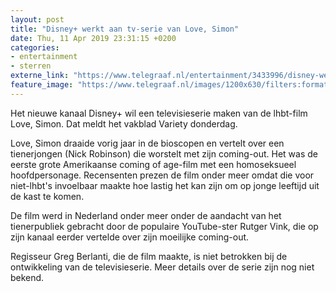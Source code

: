 ```yaml
---
layout: post
title: "Disney+ werkt aan tv-serie van Love, Simon"
date: Thu, 11 Apr 2019 23:31:15 +0200
categories: 
- entertainment 
- sterren 
externe_link: "https://www.telegraaf.nl/entertainment/3433996/disney-werkt-aan-tv-serie-van-love-simon"
feature_image: "https://www.telegraaf.nl/images/1200x630/filters:format(jpeg):quality(80)/cdn-kiosk-api.telegraaf.nl/342b82bc-5ca1-11e9-8c76-02d1dbdc35d1.jpg"
---
```


<p class="intro">Het nieuwe kanaal Disney+ wil een televisieserie maken van de lhbt-film Love, Simon. Dat meldt het vakblad Variety donderdag.</p> <p>Love, Simon draaide vorig jaar in de bioscopen en vertelt over een tienerjongen (Nick Robinson) die worstelt met zijn coming-out. Het was de eerste grote Amerikaanse coming of age-film met een homoseksueel hoofdpersonage. Recensenten prezen de film onder meer omdat die voor niet-lhbt's invoelbaar maakte hoe lastig het kan zijn om op jonge leeftijd uit de kast te komen.</p><p>De film werd in Nederland onder meer onder de aandacht van het tienerpubliek gebracht door de populaire YouTube-ster Rutger Vink, die op zijn kanaal eerder vertelde over zijn moeilijke coming-out.</p><p>Regisseur Greg Berlanti, die de film maakte, is niet betrokken bij de ontwikkeling van de televisieserie. Meer details over de serie zijn nog niet bekend.</p>
